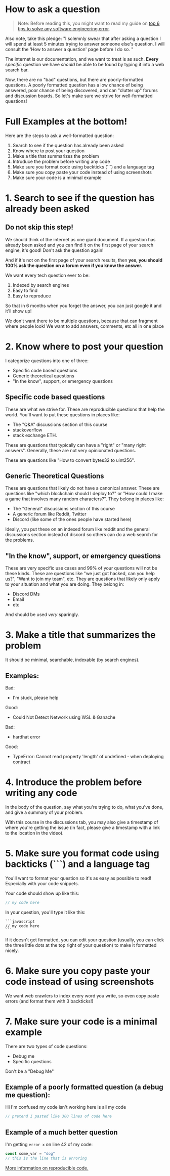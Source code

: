 # How to ask a question 

> Note: Before reading this, you might want to read my guide on [top 6 tips to solve any software engineering error](https://medium.com/better-programming/top-6-tips-to-solve-any-software-engineering-error-a794a162fcaf).

Also note, take this pledge: "I solemnly swear that after asking a question I will spend at least 5 minutes trying to answer someone else's question. I will consult the 'How to answer a question' page before I do so. "

The internet is our documentation, and we want to treat is as such. **Every** *specific* question we have *should* be able to be found by typing it into a web search bar. 

Now, there are no "bad" questions, but there are poorly-formatted questions. A poorly formatted question has a low chance of being answered, poor chance of being discovered, and can "clutter up" forums and discussion boards. So let's make sure we strive for well-formatted questions!

# Full Examples at the bottom!

Here are the steps to ask a well-formatted question:

1. Search to see if the question has already been asked
2. Know where to post your question
3. Make a title that summarizes the problem
4. Introduce the problem before writing any code
5. Make sure you format code using backticks (```) and a language tag
6. Make sure you copy paste your code instead of using screenshots
7. Make sure your code is a minimal example


# 1. Search to see if the question has already been asked

## Do not skip this step!

We should think of the internet as one giant document. If a question has already been asked and you can find it on the first page of your search engine, it's good! Don't ask the question again! 

And if it's not on the first page of your search results, then **yes, you should 100% ask the question on a forum even if you know the answer.**

We want every tech question ever to be:

1. Indexed by search engines
2. Easy to find
3. Easy to reproduce

So that in 6 months when you forget the answer, you can just google it and it'll show up!

We don't want there to be multiple questions, because that can fragment where people look! We want to add answers, comments, etc all in one place

# 2. Know where to post your question

I categorize questions into one of three:

- Specific code based questions
- Generic theoretical questions
- "In the know", support, or emergency questions

## Specific code based questions

These are what we strive for. These are reproducible questions that help the world. You'll want to put these questions in places like:

- The "Q&A" discussions section of this course
- stackoverflow
- stack exchange ETH. 

These are questions that typically can have a "right" or "many right answers". Generally, these are not very opinionated questions. 

These are questions like "How to convert bytes32 to uint256". 

## Generic Theoretical Questions

These are questions that likely do not have a canonical answer. These are questions like "which blockchain should I deploy to?" or "How could I make a game that involves many random characters?". They belong in places like:

- The "General" discussions section of this course
- A generic forum like Reddit, Twitter
- Discord (like some of the ones people have started here)

Ideally, you put these on an indexed forum like reddit and the general discussions section instead of discord so others can do a web search for the problems.

## "In the know", support, or emergency questions

These are very specific use cases and 99% of your questions will not be these kinds. These are questions like "we just got hacked, can you help us?", "Want to join my team", etc. They are questions that likely only apply to your situation and what you are doing. They belong in:

- Discord DMs
- Email
- etc

And should be used *very* sparingly. 

# 3. Make a title that summarizes the problem

It should be minimal, searchable, indexable (by search engines).

## Examples:
Bad:
- I'm stuck, please help

Good:
- Could Not Detect Network using WSL & Ganache

Bad:
- hardhat error

Good:
- TypeError: Cannot read property 'length' of undefined - when deploying contract

# 4. Introduce the problem before writing any code

In the body of the question, say what you're trying to do, what you've done, and give a summary of your problem.

With this course in the discussions tab, you may also give a timestamp of where you're getting the issue (in fact, please give a timestamp with a link to the location in the video).

# 5. Make sure you format code using backticks (```) and a language tag

You'll want to format your question so it's as easy as possible to read! Especially with your code snippets.

Your code should show up like this:

```javascript
// my code here
```

In your question, you'll type it like this:

````
```javascript
// my code here
```
````

If it doesn't get formatted, you can edit your question (usually, you can click the three little dots at the top right of your question) to make it formatted nicely. 

# 6. Make sure you copy paste your code instead of using screenshots

We want web crawlers to index every word you write, so even copy paste errors (and format them with 3 backticks!)


# 7. Make sure your code is a minimal example

There are two types of code questions:

- Debug me
- Specific questions

Don't be a "Debug Me"

## Example of a poorly formatted question (a debug me question):

Hi I'm confused my code isn't working here is all my code

```javascript
// pretend I pasted like 300 lines of code here
```

## Example of a much better question

I'm getting `error x` on line 42 of my code:

```javascript
const some_var = "dog"
// this is the line that is erroring
```

[More information on reproducible code.](https://stackoverflow.com/help/minimal-reproducible-example)



